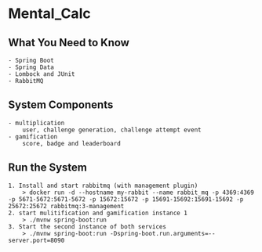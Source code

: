 # Mental_Calc
## What You Need to Know
	- Spring Boot
	- Spring Data
	- Lombock and JUnit
	- RabbitMQ
## System Components
	- multiplication
	  	user, challenge generation, challenge attempt event
	- gamification
	  	score, badge and leaderboard
## Run the System
	1. Install and start rabbitmq (with management plugin)
		> docker run -d --hostname my-rabbit --name rabbit_mq -p 4369:4369 -p 5671-5672:5671-5672 -p 15672:15672 -p 15691-15692:15691-15692 -p 25672:25672 rabbitmq:3-management
	2. start mulitification and gamification instance 1
		> ./mvnw spring-boot:run
	3. Start the second instance of both services
		> ./mvnw spring-boot:run -Dspring-boot.run.arguments=--server.port=8090

